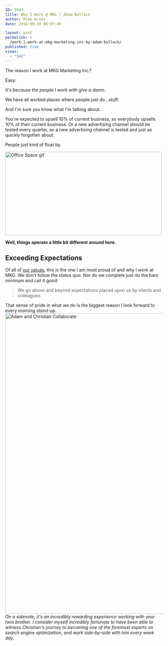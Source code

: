 ```yaml
---
ID: 5943
title: Why I Work @ MKG | Adam Bullock
author: Mike Krass
date: 2016-09-20 08:07:49

layout: post
permalink: >
  /work-i-work-at-mkg-marketing-inc-by-adam-bullock/
published: true
views:
  - "542"
---
```

The reason I work at MKG Marketing Inc.?

Easy:

<i>It's because the people I work with give a damn.</i>

We have all worked places where people just do...stuff.

And I'm sure you know what I'm talking about.

You're expected to upsell 10% of current business, so everybody upsells 10% of their current business. Or a new advertising channel should be tested every quarter, so a new advertising channel is tested and just as quickly forgotten about.

People just kind of float by.

<img src="/wp-content/uploads/2016/08/stare-at-my-desk-gif.gif" alt="Office Space gif" width="500" height="267" class="aligncenter size-full wp-image-5948" />

<strong>Well, things operate a little bit different around here.</strong>
<h2>Exceeding Expectations</h2>
Of all of <a href="/about/values/" target="_blank">our values</a>, this is the one I am most proud of and why I work at MKG. We don't follow the status quo. Nor do we complete just do the bare minimum and call it good:
<blockquote>We go above and beyond expectations placed upon us by clients and colleagues.</blockquote>
That sense of pride in what we do is the biggest reason I look forward to every morning stand-up.
<img src="/wp-content/uploads/2016/08/ab-cb-collaberation.jpg" alt="Adam and Christian Collaborate" width="1440" height="961" class="aligncenter size-full wp-image-5946" />
<i>On a sidenote, it's an incredibly rewarding experience working with your twin brother. I consider myself incredibly fortunate to have been able to witness Christian's journey to becoming one of the foremost experts on search engine optimization, and work side-by-side with him every week day.</i>